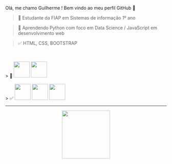 Olá, me chamo Guilherme ! 
Bem vindo ao meu perfil GitHub 👋

> 🔭 Estudante da FIAP em Sistemas de informação 1º ano

> 🌱 Aprendendo Python com foco em Data Science / JavaScript em desenvolvimento web

> ✅ HTML, CSS, BOOTSTRAP

<div style="display: inline_block"> 
<br>
<br>
> 🌱
<img loading="lazy" height="50em" src="https://cdn.jsdelivr.net/gh/devicons/devicon/icons/python/python-original-wordmark.svg"/>
<img loading="lazy" height="50em" src="https://cdn.jsdelivr.net/gh/devicons/devicon/icons/javascript/javascript-original.svg"/>
<br>
<br>
> ✅
<img loading="lazy" height="50em" src="https://cdn.jsdelivr.net/gh/devicons/devicon/icons/html5/html5-original-wordmark.svg"/>
<img loading="lazy" height="50em" src="https://cdn.jsdelivr.net/gh/devicons/devicon/icons/css3/css3-original-wordmark.svg"/>
<img loading="lazy" height="50em" src="https://cdn.jsdelivr.net/gh/devicons/devicon/icons/bootstrap/bootstrap-original-wordmark.svg"/>
</div>
          
<hr>

<div align="center">
<a href="https://github.com/guiKD"/> 
<img loading="lazy" height="150em" src="https://github-readme-stats.vercel.app/api/top-langs/?username=guiKD&layout=compact&langs_count=7&theme=dracula"/> 
</div>
